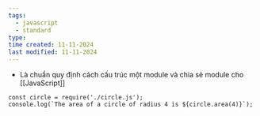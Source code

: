 ```yaml
---
tags:
  - javascript
  - standard
type: 
time created: 11-11-2024
last modified: 11-11-2024
---
```

- Là chuẩn quy định cách cấu trúc một module và chia sẻ module cho [[JavaScript]]
```JS
const circle = require('./circle.js');
console.log(`The area of a circle of radius 4 is ${circle.area(4)}`);
```